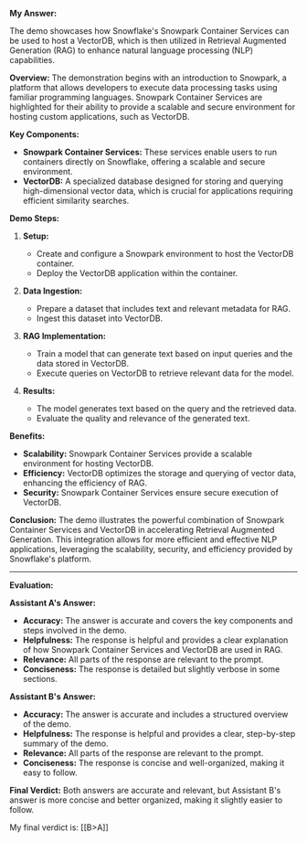 
**My Answer:**

The demo showcases how Snowflake's Snowpark Container Services can be used to host a VectorDB, which is then utilized in Retrieval Augmented Generation (RAG) to enhance natural language processing (NLP) capabilities. 

**Overview:**
The demonstration begins with an introduction to Snowpark, a platform that allows developers to execute data processing tasks using familiar programming languages. Snowpark Container Services are highlighted for their ability to provide a scalable and secure environment for hosting custom applications, such as VectorDB.

**Key Components:**
- **Snowpark Container Services:** These services enable users to run containers directly on Snowflake, offering a scalable and secure environment.
- **VectorDB:** A specialized database designed for storing and querying high-dimensional vector data, which is crucial for applications requiring efficient similarity searches.

**Demo Steps:**
1. **Setup:**
   - Create and configure a Snowpark environment to host the VectorDB container.
   - Deploy the VectorDB application within the container.
   
2. **Data Ingestion:**
   - Prepare a dataset that includes text and relevant metadata for RAG.
   - Ingest this dataset into VectorDB.

3. **RAG Implementation:**
   - Train a model that can generate text based on input queries and the data stored in VectorDB.
   - Execute queries on VectorDB to retrieve relevant data for the model.

4. **Results:**
   - The model generates text based on the query and the retrieved data.
   - Evaluate the quality and relevance of the generated text.

**Benefits:**
- **Scalability:** Snowpark Container Services provide a scalable environment for hosting VectorDB.
- **Efficiency:** VectorDB optimizes the storage and querying of vector data, enhancing the efficiency of RAG.
- **Security:** Snowpark Container Services ensure secure execution of VectorDB.

**Conclusion:**
The demo illustrates the powerful combination of Snowpark Container Services and VectorDB in accelerating Retrieval Augmented Generation. This integration allows for more efficient and effective NLP applications, leveraging the scalability, security, and efficiency provided by Snowflake's platform.

---

**Evaluation:**

**Assistant A's Answer:**
- **Accuracy:** The answer is accurate and covers the key components and steps involved in the demo.
- **Helpfulness:** The response is helpful and provides a clear explanation of how Snowpark Container Services and VectorDB are used in RAG.
- **Relevance:** All parts of the response are relevant to the prompt.
- **Conciseness:** The response is detailed but slightly verbose in some sections.

**Assistant B's Answer:**
- **Accuracy:** The answer is accurate and includes a structured overview of the demo.
- **Helpfulness:** The response is helpful and provides a clear, step-by-step summary of the demo.
- **Relevance:** All parts of the response are relevant to the prompt.
- **Conciseness:** The response is concise and well-organized, making it easy to follow.

**Final Verdict:**
Both answers are accurate and relevant, but Assistant B's answer is more concise and better organized, making it slightly easier to follow.

My final verdict is: [[B>A]]
